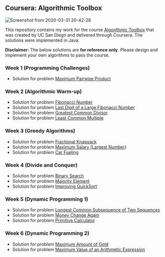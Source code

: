 ## Coursera: Algorithmic Toolbox

![Screenshot from 2020-03-31 20-42-26](https://user-images.githubusercontent.com/24251894/78085064-3cc13000-7390-11ea-89b5-32197d7f4313.png)

This repository contains my work for the course [Algorithmic Toolbox](https://www.coursera.org/learn/algorithmic-toolbox) that was created by UC San Diego and delivered through Coursera. The solutions were implemented in Java.

**Disclaimer:** The below solutions are **for reference only**. Please design and implement your own algorithms to pass the course.

### Week 1 (Programming Challenges)

- Solution for problem [Maximum Pairwise Product](https://github.com/prog-lessons/courses/blob/master/Coursera-Algorithmic-Toolbox/week1_programming_challenges/MaxPairwiseProduct.java)

### Week 2 (Algorithmic Warm-up)

- Solution for problem [Fibonacci Number](https://github.com/prog-lessons/courses/blob/master/Coursera-Algorithmic-Toolbox/week2_algorithmic_warmup/Fibonacci.java)
- Solution for problem [Last Digit of a Large Fibonacci Number](https://github.com/prog-lessons/courses/blob/master/Coursera-Algorithmic-Toolbox/week2_algorithmic_warmup/FibonacciLastDigit.java)
- Solution for problem [Greatest Common Divisor](https://github.com/prog-lessons/courses/blob/master/Coursera-Algorithmic-Toolbox/week2_algorithmic_warmup/GCD.java)
- Solution for problem [Least Common Multiple](https://github.com/prog-lessons/courses/blob/master/Coursera-Algorithmic-Toolbox/week2_algorithmic_warmup/LCM.java)

### Week 3 (Greedy Algorithms)

- Solution for problem [Fractional Knapsack](https://github.com/prog-lessons/courses/blob/master/Coursera-Algorithmic-Toolbox/week3_greedy_algorithms/FractionalKnapsack.java)
- Solution for problem [Maximum Salary (Largest Number)](https://github.com/prog-lessons/courses/blob/master/Coursera-Algorithmic-Toolbox/week3_greedy_algorithms/LargestNumber.java)
- Solution for problem [Car Fueling](https://github.com/prog-lessons/courses/blob/master/Coursera-Algorithmic-Toolbox/week3_greedy_algorithms/CarFueling.java)

### Week 4 (Divide and Conquer)

- Solution for problem [Binary Search](https://github.com/prog-lessons/courses/blob/master/Coursera-Algorithmic-Toolbox/week4_divide_and_conquer/BinarySearch.java)
- Solution for problem [Majority Element](https://github.com/prog-lessons/courses/blob/master/Coursera-Algorithmic-Toolbox/week4_divide_and_conquer/MajorityElement.java)
- Solution for problem [Improving QuickSort](https://github.com/prog-lessons/courses/blob/master/Coursera-Algorithmic-Toolbox/week4_divide_and_conquer/Sorting.java)

### Week 5 (Dynamic Programming 1)

- Solution for problem [Longest Common Subsequence of Two Sequences](https://github.com/prog-lessons/courses/blob/master/Coursera-Algorithmic-Toolbox/week5_dynamic_programming1/LCS2.java)
- Solution for problem [Money Change Again](https://github.com/prog-lessons/courses/blob/master/Coursera-Algorithmic-Toolbox/week5_dynamic_programming1/ChangeDP.java)
- Solution for problem [Primitive Calculator](https://github.com/prog-lessons/courses/blob/master/Coursera-Algorithmic-Toolbox/week5_dynamic_programming1/PrimitiveCalculator.java)

### Week 6 (Dynamic Programming 2)

- Solution for problem [Maximum Amount of Gold](https://github.com/prog-lessons/courses/blob/master/Coursera-Algorithmic-Toolbox/week6_dynamic_programming2/Knapsack.java)
- Solution for problem [Maximum Value of an Arithmetic Expression](https://github.com/prog-lessons/courses/blob/master/Coursera-Algorithmic-Toolbox/week6_dynamic_programming2/PlacingParentheses.java)
